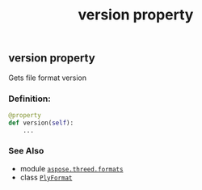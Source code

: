 ﻿---
title: version property
second_title: Aspose.3D for Python via .NET API References
description: 
type: docs
weight: 650
url: /python-net/aspose.threed.formats/plyformat/version/
is_root: false
---

## version property


Gets file format version
### Definition:
```python
@property
def version(self):
    ...
```

### See Also
* module [`aspose.threed.formats`](../../)
* class [`PlyFormat`](/3d/python-net/aspose.threed.formats/plyformat)
